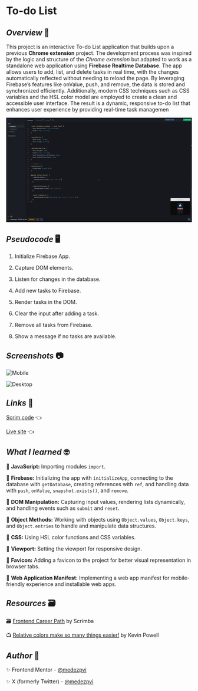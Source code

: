 # To-do List

## *Overview* 🧐

This project is an interactive To-do List application that builds upon a previous **Chrome extension** project. The development process was inspired by the logic and structure of the *Chrome extension* but adapted to work as a standalone web application using **Firebase Realtime Database**. The app allows users to add, list, and delete tasks in real time, with the changes automatically reflected without needing to reload the page. By leveraging Firebase’s features like onValue, push, and remove, the data is stored and synchronized efficiently. Additionally, modern CSS techniques such as CSS variables and the HSL color model are employed to create a clean and accessible user interface. The result is a dynamic, responsive to-do list that enhances user experience by providing real-time task managemen

![To-do list](./assets/screenshot/sample.gif)

## *Pseudocode* 🖥️

1. Initialize Firebase App.

1. Capture DOM elements.

1. Listen for changes in the database.

1. Add new tasks to Firebase.

1. Render tasks in the DOM.

1. Clear the input after adding a task.

1. Remove all tasks from Firebase.

1. Show a message if no tasks are available.

## *Screenshots* 📷

![Mobile](./assets/screenshot/mobile.avif)

![Desktop](./assets/screenshot/desktop.avif)

## *Links* 🔗

[Scrim code](https://v2.scrimba.com/s0uo04ro2j) 👈

[Live site](https://mendezpvi.github.io/fcp-todo-list/) 👈

## *What I learned* 🤓

📌 **JavaScript:** Importing modules `import`.

📌 **Firebase:** Initializing the app with `initializeApp`, connecting to the database with `getDatabase`, creating references with `ref`, and handling data with `push`, `onValue`, `snapshot.exists()`, and `remove`.

📌 **DOM Manipulation:** Capturing input values, rendering lists dynamically, and handling events such as `submit` and `reset`.

📌 **Object Methods:** Working with objects using `Object.values`, `Object.keys`, and `Object.entries` to handle and manipulate data structures.

📌 **CSS:** Using HSL color functions and CSS variables.

📌 **Viewport:** Setting the viewport for responsive design.

📌 **Favicon:** Adding a favicon to the project for better visual representation in browser tabs.

📌 **Web Application Manifest:** Implementing a web app manifest for mobile-friendly experience and installable web apps.

## *Resources* 🗃️

🗃️ [Frontend Career Path](https://v2.scrimba.com/the-frontend-developer-career-path-c0j) by Scrimba

📺 [Relative colors make so many things easier!](https://www.youtube.com/watch?v=gPacarD9NuA) by Kevin Powell

## *Author* 🔰

✨ Frontend Mentor - [@medezpvi](https://www.frontendmentor.io/profile/mendezpvi)

✨ X (formerly Twitter) - [@medezpvi](https://x.com/mendezpvi)